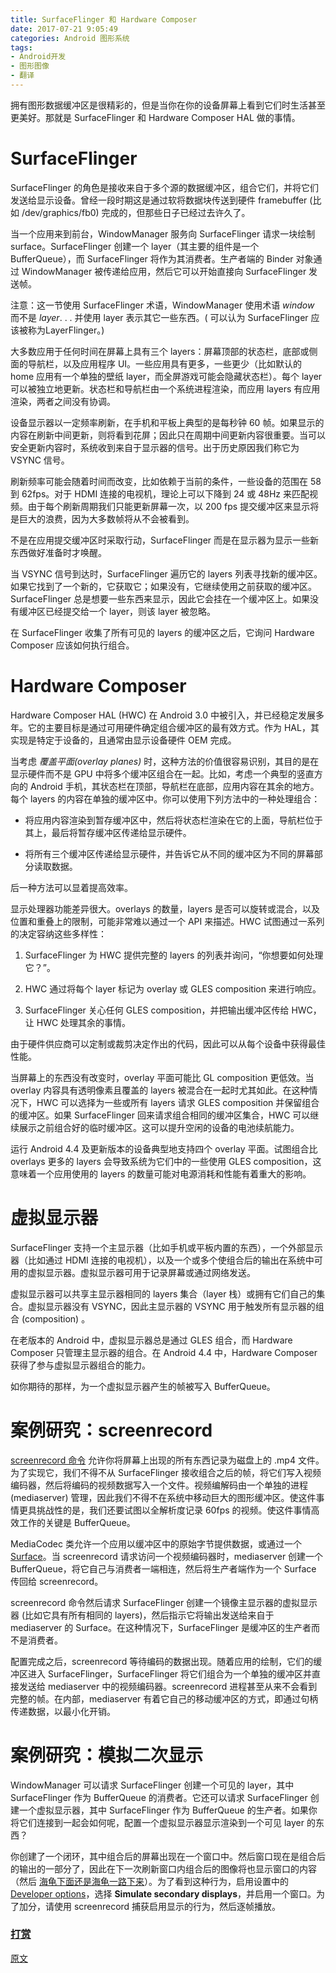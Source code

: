 ```yaml
---
title: SurfaceFlinger 和 Hardware Composer
date: 2017-07-21 9:05:49
categories: Android 图形系统
tags:
- Android开发
- 图形图像
- 翻译
---
```


拥有图形数据缓冲区是很精彩的，但是当你在你的设备屏幕上看到它们时生活甚至更美好。那就是 SurfaceFlinger 和 Hardware Composer HAL 做的事情。
<!--more-->
# SurfaceFlinger
SurfaceFlinger 的角色是接收来自于多个源的数据缓冲区，组合它们，并将它们发送给显示设备。曾经一段时期这是通过软将数据块传送到硬件 framebuffer (比如 /dev/graphics/fb0) 完成的，但那些日子已经过去许久了。

当一个应用来到前台，WindowManager 服务向 SurfaceFlinger 请求一块绘制 surface。SurfaceFlinger 创建一个 layer（其主要的组件是一个 BufferQueue），而
 SurfaceFlinger 将作为其消费者。生产者端的 Binder 对象通过 WindowManager 被传递给应用，然后它可以开始直接向 SurfaceFlinger 发送帧。

注意：这一节使用 SurfaceFlinger 术语，WindowManager 使用术语 *window* 而不是 *layer*. . . 并使用 layer 表示其它一些东西。( 可以认为 SurfaceFlinger 应该被称为LayerFlinger。)

大多数应用于任何时间在屏幕上具有三个 layers：屏幕顶部的状态栏，底部或侧面的导航栏，以及应用程序 UI。一些应用具有更多，一些更少（比如默认的 home 应用有一个单独的壁纸 layer，而全屏游戏可能会隐藏状态栏）。每个 layer 可以被独立地更新。状态栏和导航栏由一个系统进程渲染，而应用 layers 有应用渲染，两者之间没有协调。

设备显示器以一定频率刷新，在手机和平板上典型的是每秒钟 60 帧。如果显示的内容在刷新中间更新，则将看到花屏；因此只在周期中间更新内容很重要。当可以安全更新内容时，系统收到来自于显示器的信号。出于历史原因我们称它为 VSYNC 信号。

刷新频率可能会随着时间而改变，比如依赖于当前的条件，一些设备的范围在 58 到 62fps。对于 HDMI 连接的电视机，理论上可以下降到 24 或 48Hz 来匹配视频。由于每个刷新周期我们只能更新屏幕一次，以 200 fps 提交缓冲区来显示将是巨大的浪费，因为大多数帧将从不会被看到。

不是在应用提交缓冲区时采取行动，SurfaceFlinger 而是在显示器为显示一些新东西做好准备时才唤醒。

当 VSYNC 信号到达时，SurfaceFlinger 遍历它的 layers 列表寻找新的缓冲区。如果它找到了一个新的，它获取它；如果没有，它继续使用之前获取的缓冲区。SurfaceFlinger 总是想要一些东西来显示，因此它会挂在一个缓冲区上。如果没有缓冲区已经提交给一个 layer，则该 layer 被忽略。

在 SurfaceFlinger 收集了所有可见的 layers 的缓冲区之后，它询问 Hardware Composer 应该如何执行组合。

# Hardware Composer
Hardware Composer HAL (HWC) 在 Android 3.0 中被引入，并已经稳定发展多年。它的主要目标是通过可用硬件确定组合缓冲区的最有效方式。作为 HAL，其实现是特定于设备的，且通常由显示设备硬件 OEM 完成。

当考虑 *覆盖平面(overlay planes)* 时，这种方法的价值很容易识别，其目的是在显示硬件而不是 GPU 中将多个缓冲区组合在一起。比如，考虑一个典型的竖直方向的 Android 手机，其状态栏在顶部，导航栏在底部，应用内容在其余的地方。每个 layers 的内容在单独的缓冲区中。你可以使用下列方法中的一种处理组合：

 * 将应用内容渲染到暂存缓冲区中，然后将状态栏渲染在它的上面，导航栏位于其上，最后将暂存缓冲区传递给显示硬件。

 * 将所有三个缓冲区传递给显示硬件，并告诉它从不同的缓冲区为不同的屏幕部分读取数据。

后一种方法可以显着提高效率。

显示处理器功能差异很大。overlays 的数量，layers 是否可以旋转或混合，以及位置和重叠上的限制，可能非常难以通过一个 API 来描述。HWC 试图通过一系列的决定容纳这些多样性：

 1. SurfaceFlinger 为 HWC 提供完整的 layers 的列表并询问，“你想要如何处理它？”。

 2. HWC 通过将每个 layer 标记为 overlay 或 GLES composition 来进行响应。

 3. SurfaceFlinger 关心任何 GLES composition，并把输出缓冲区传给 HWC，让 HWC 处理其余的事情。

由于硬件供应商可以定制或裁剪决定作出的代码，因此可以从每个设备中获得最佳性能。

当屏幕上的东西没有改变时，overlay 平面可能比 GL composition 更低效。当 overlay 内容具有透明像素且覆盖的 layers 被混合在一起时尤其如此。在这种情况下，HWC 可以选择为一些或所有 layers 请求 GLES composition 并保留组合的缓冲区。如果 SurfaceFlinger 回来请求组合相同的缓冲区集合，HWC 可以继续展示之前组合好的临时缓冲区。这可以提升空闲的设备的电池续航能力。

运行 Android 4.4 及更新版本的设备典型地支持四个 overlay 平面。试图组合比 overlays 更多的 layers 会导致系统为它们中的一些使用 GLES composition，这意味着一个应用使用的 layers 的数量可能对电源消耗和性能有着重大的影响。

# 虚拟显示器
SurfaceFlinger 支持一个主显示器（比如手机或平板内置的东西），一个外部显示器（比如通过 HDMI 连接的电视机），以及一个或多个使组合后的输出在系统中可用的虚拟显示器。虚拟显示器可用于记录屏幕或通过网络发送。

虚拟显示器可以共享主显示器相同的 layers 集合（layer 栈）或拥有它们自己的集合。虚拟显示器没有 VSYNC，因此主显示器的 VSYNC 用于触发所有显示器的组合 (composition) 。

在老版本的 Android 中，虚拟显示器总是通过 GLES 组合，而 Hardware Composer 只管理主显示器的组合。在 Android 4.4 中，Hardware Composer 获得了参与虚拟显示器组合的能力。

如你期待的那样，为一个虚拟显示器产生的帧被写入 BufferQueue。

# 案例研究：screenrecord
[screenrecord 命令](https://android.googlesource.com/platform/frameworks/av/+/marshmallow-release/cmds/screenrecord/) 允许你将屏幕上出现的所有东西记录为磁盘上的 .mp4 文件。为了实现它，我们不得不从 SurfaceFlinger 接收组合之后的帧，将它们写入视频编码器，然后将编码的视频数据写入一个文件。视频编解码由一个单独的进程 (mediaserver) 管理，因此我们不得不在系统中移动巨大的图形缓冲区。使这件事情更具挑战性的是，我们还要试图以全解析度记录 60fps 的视频。使这件事情高效工作的关键是 BufferQueue。

MediaCodec 类允许一个应用以缓冲区中的原始字节提供数据，或通过一个 [Surface](https://source.android.com/devices/graphics/arch-sh.html)。当 screenrecord 请求访问一个视频编码器时，mediaserver 创建一个 BufferQueue，将它自己与消费者一端相连，然后将生产者端作为一个 Surface 传回给 screenrecord。

screenrecord 命令然后请求 SurfaceFlinger 创建一个镜像主显示器的虚拟显示器 (比如它具有所有相同的 layers)，然后指示它将输出发送给来自于 mediaserver 的 Surface。在这种情况下，SurfaceFlinger 是缓冲区的生产者而不是消费者。

配置完成之后，screenrecord 等待编码的数据出现。随着应用的绘制，它们的缓冲区进入 SurfaceFlinger，SurfaceFlinger 将它们组合为一个单独的缓冲区并直接发送给 mediaserver 中的视频编码器。screenrecord 进程甚至从来不会看到完整的帧。在内部，mediaserver 有着它自己的移动缓冲区的方式，即通过句柄传递数据，以最小化开销。

# 案例研究：模拟二次显示
WindowManager 可以请求 SurfaceFlinger 创建一个可见的 layer，其中 SurfaceFlinger 作为 BufferQueue 的消费者。它还可以请求 SurfaceFlinger 创建一个虚拟显示器，其中 SurfaceFlinger 作为 BufferQueue 的生产者。如果你将它们连接到一起会如何呢，配置一个虚拟显示器显示渲染到一个可见 layer 的东西？

你创建了一个闭环，其中组合后的屏幕出现在一个窗口中。然后窗口现在是组合后的输出的一部分了，因此在下一次刷新窗口内组合后的图像将也显示窗口的内容（然后 [海龟下面还是海龟一路下来](https://en.wikipedia.org/wiki/Turtles_all_the_way_down)）。为了看到这种行为，启用设置中的 [Developer options](http://developer.android.com/tools/index.html)，选择 **Simulate secondary displays**，并启用一个窗口。为了加分，请使用 screenrecord 捕获启用显示的行为，然后逐帧播放。 

### [打赏](https://www.wolfcstech.com/about/donate.html)

[原文](https://source.android.com/devices/graphics/arch-sf-hwc)
